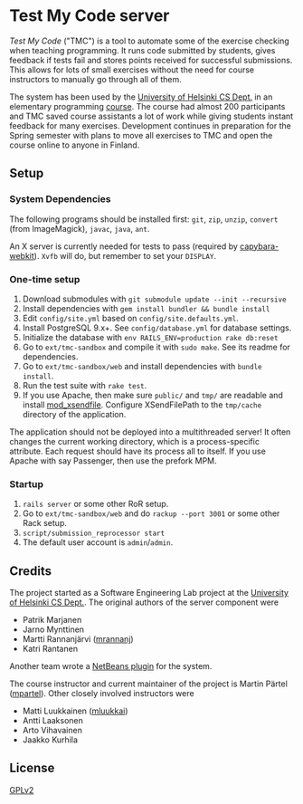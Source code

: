 # Test My Code server #

*Test My Code* ("TMC") is a tool to automate some of the exercise checking when teaching programming. It runs code submitted by students, gives feedback if tests fail and stores points received for successful submissions. This allows for lots of small exercises without the need for course instructors to manually go through all of them.

The system has been used by the [University of Helsinki CS Dept.](http://cs.helsinki.fi/) in an elementary programming [course](http://www.cs.helsinki.fi/u/wikla/ohjelmointi/perus/s2011/). The course had almost 200 participants and TMC saved course assistants a lot of work while giving students instant feedback for many exercises. Development continues in preparation for the Spring semester with plans to move all exercises to TMC and open the course online to anyone in Finland.


## Setup ##

### System Dependencies ###

The following programs should be installed first: `git`, `zip`, `unzip`, `convert` (from ImageMagick), `javac`, `java`, `ant`.

An X server is currently needed for tests to pass (required by [capybara-webkit](https://github.com/thoughtbot/capybara-webkit)). `Xvfb` will do, but remember to set your `DISPLAY`.

### One-time setup ###

1. Download submodules with `git submodule update --init --recursive`
2. Install dependencies with `gem install bundler && bundle install`
3. Edit `config/site.yml` based on `config/site.defaults.yml`.
4. Install PostgreSQL 9.x+. See `config/database.yml` for database settings.
5. Initialize the database with `env RAILS_ENV=production rake db:reset`
6. Go to `ext/tmc-sandbox` and compile it with `sudo make`. See its readme for dependencies.
7. Go to `ext/tmc-sandbox/web` and install dependencies with `bundle install`.
8. Run the test suite with `rake test`.
9. If you use Apache, then make sure `public/` and `tmp/` are readable and install [mod_xsendfile](https://tn123.org/mod_xsendfile/). Configure XSendFilePath to the `tmp/cache` directory of the application.

The application should not be deployed into a multithreaded server! It often changes the current working directory, which is a process-specific attribute. Each request should have its process all to itself. If you use Apache with say Passenger, then use the prefork MPM.

### Startup ###

1. `rails server` or some other RoR setup.
2. Go to `ext/tmc-sandbox/web` and do `rackup --port 3001` or some other Rack setup.
3. `script/submission_reprocessor start`
4. The default user account is `admin`/`admin`.


## Credits ##

The project started as a Software Engineering Lab project at the [University of Helsinki CS Dept.](http://cs.helsinki.fi/). The original authors of the server component were

- Patrik Marjanen
- Jarno Mynttinen
- Martti Rannanjärvi ([mrannanj](https://github.com/mrannanj))
- Katri Rantanen

Another team wrote a [NetBeans plugin](https://github.com/testmycode/tmc-netbeans) for the system.

The course instructor and current maintainer of the project is Martin Pärtel ([mpartel](https://github.com/mpartel)). Other closely involved instructors were

- Matti Luukkainen ([mluukkai](https://github.com/mluukkai))
- Antti Laaksonen
- Arto Vihavainen
- Jaakko Kurhila


## License ##

[GPLv2](http://www.gnu.org/licenses/gpl-2.0.html)

